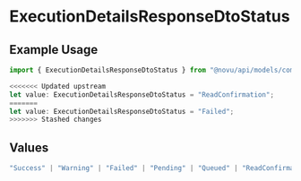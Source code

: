 # ExecutionDetailsResponseDtoStatus

## Example Usage

```typescript
import { ExecutionDetailsResponseDtoStatus } from "@novu/api/models/components";

<<<<<<< Updated upstream
let value: ExecutionDetailsResponseDtoStatus = "ReadConfirmation";
=======
let value: ExecutionDetailsResponseDtoStatus = "Failed";
>>>>>>> Stashed changes
```

## Values

```typescript
"Success" | "Warning" | "Failed" | "Pending" | "Queued" | "ReadConfirmation"
```